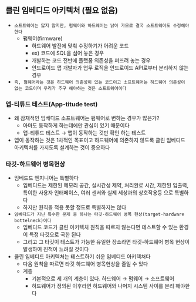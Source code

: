 ## 클린 임베디드 아키텍처 (필요 없음)

- `소프트웨어는 닳지 않지만, 펌웨어와 하드웨어는 낡아 가므로 결국 소프트웨어도 수정해야 한다`
    - 펌웨어(firmware)
        - 하드웨어 발전에 맞춰 수정하기가 어려운 코드
        - ex) 코드에 SQL을 심어 놓은 경우
        - 개발하는 코드 전반에 플랫폼 의존성을 퍼뜨려 놓는 경우
        - 안드로이드 앱 개발자가 업무 로직을 안드로이드 API로부터 분리하지 않는 경우
- `즉, 펌웨어라는 것은 하드웨어 의존성이 있는 코드이고 소프트웨어는 하드웨어 의존성이 없는 코드이며 우리가 추구 해야하는 것은 소프트웨어이다`

### 앱-티튜드 테스트(App-titude test)

- 왜 잠재적인 임베디드 소프트웨어는 펌웨어로 변하는 경우가 많은가?
    - 아마도 동작하게 하는데에만 관심이 있기 때문이다
    - 앱-티튜드 테스트 &rarr; 앱이 동작하는 것만 확인 하는 테스트
- 앱이 동작하는 것은 1차적인 목표이고 하드웨어에 의존하지 않도록 클린 임베디드 아키텍처를 가지도록 설계하는 것이 중요하다

### 타깃-하드웨어 병목현상

- 임베드드 엔지니어는 특별하다
    - 임베디드는 제한된 메모리 공간, 실시간성 제약, 처리완료 시간, 제한된 입출력, 특이한 사용자 인터페이스, 여러 센서와 실제 세상과의 상호작용등 으로 특별하다
    - 하지만 원칙을 적용 못할 정도로 특별하지는 않다
- `임베디드가 지닌 특수한 문제 중 하나는 타깃-하드웨어 병목 현상(target-hardware bottelneck)이다`
    - 임베디드 코드가 클린 아키텍처 원칙을 따르지 않는다면 테스트할 수 있는 환경이 특정 타깃으로 국한 된다
    - 그리고 그 타깃이 테스트가 가능한 유일한 장소라면 타깃-하드웨어 병목 현상이 발생하여 진척이 느려질 것이다
- 클린 임베디드 아키텍처는 테스트하기 쉬운 임베디드 아키텍처다
    - 다음 원칙을 따르면 타깃 하드웨어 병목현상을 줄일 수 있다
    - 계층
        - 기본적으로 세 개의 계층이 있다. 하드웨어 &rarr; 펌웨어 &rarr; 소프트웨어
        - 하드웨어가 정의된 이후라면 하드웨어와 나머지 시스템 사이를 분리 해야한다 